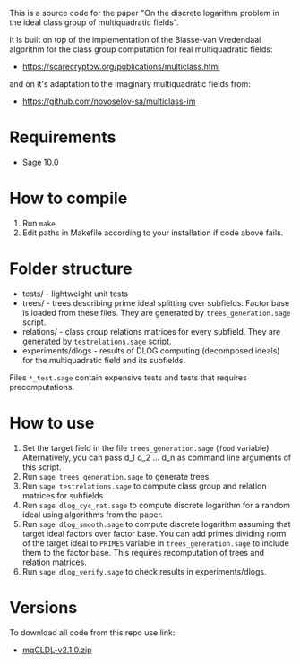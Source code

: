 This is a source code for the paper "On the discrete logarithm problem in the ideal class group of multiquadratic fields".

It is built on top of the implementation of the Biasse-van Vredendaal algorithm for the class group computation for real multiquadratic fields:
* https://scarecryptow.org/publications/multiclass.html

and on it's adaptation to the imaginary multiquadratic fields from:

* https://github.com/novoselov-sa/multiclass-im

# Requirements
* Sage 10.0

# How to compile
1. Run ```make```
2. Edit paths in Makefile according to your installation if code above fails.

# Folder structure
* tests/ - lightweight unit tests
* trees/ - trees describing prime ideal splitting over subfields. Factor base is loaded from these files. They are generated by ```trees_generation.sage``` script.
* relations/ - class group relations matrices for every subfield. They are generated by ```testrelations.sage``` script.
* experiments/dlogs - results of DLOG computing (decomposed ideals) for the multiquadratic field and its subfields.

Files ```*_test.sage``` contain expensive tests and tests that requires precomputations.

# How to use
1. Set the target field in the file ```trees_generation.sage``` (```food``` variable). Alternatively, you can pass d_1 d_2 ... d_n as command line arguments of this script.
2. Run ```sage trees_generation.sage``` to generate trees.
3. Run ```sage testrelations.sage``` to compute class group and relation matrices for subfields.
4. Run ```sage dlog_cyc_rat.sage``` to compute discrete logarithm for a random ideal using algorithms from the paper.
5. Run ```sage dlog_smooth.sage``` to compute discrete logarithm assuming that target ideal factors over factor base. You can add primes dividing norm of the target ideal to ```PRIMES``` variable in ```trees_generation.sage``` to include them to the factor base. This requires recomputation of trees and relation matrices.
6. Run ```sage dlog_verify.sage``` to check results in experiments/dlogs.

# Versions
To download all code from this repo use link:
* [mqCLDL-v2.1.0.zip](releases/mqCLDL-v2.1.0.zip)
